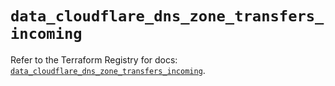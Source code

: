 # `data_cloudflare_dns_zone_transfers_incoming`

Refer to the Terraform Registry for docs: [`data_cloudflare_dns_zone_transfers_incoming`](https://registry.terraform.io/providers/cloudflare/cloudflare/5.6.0/docs/data-sources/dns_zone_transfers_incoming).
